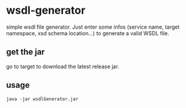 # wsdl-generator
simple wsdl file generator. Just enter some infos (service name, target namespace, xsd schema location...) to generate a valid WSDL file.

## get the jar
go to target to download the latest release jar.
  
## usage
`
java -jar wsdlGenerator.jar
`
